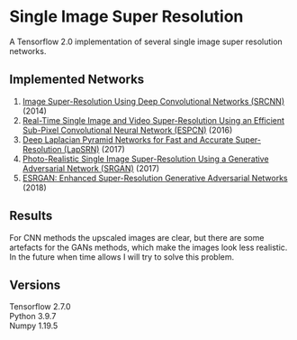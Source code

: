 # Single Image Super Resolution
A Tensorflow 2.0 implementation of several single image super resolution networks.

## Implemented Networks
1. [Image Super-Resolution Using Deep Convolutional Networks (SRCNN)](https://arxiv.org/pdf/1501.00092.pdf) (2014)
2. [Real-Time Single Image and Video Super-Resolution Using an Efficient Sub-Pixel Convolutional Neural Network (ESPCN)](https://arxiv.org/pdf/1609.05158.pdf) (2016)
3. [Deep Laplacian Pyramid Networks for Fast and Accurate Super-Resolution (LapSRN)](https://arxiv.org/pdf/1704.03915.pdf) (2017)
4. [Photo-Realistic Single Image Super-Resolution Using a Generative Adversarial Network (SRGAN)](https://arxiv.org/pdf/1609.04802.pdf) (2017)
5. [ESRGAN: Enhanced Super-Resolution Generative Adversarial Networks](https://arxiv.org/pdf/1809.00219.pdf) (2018)

## Results
For CNN methods the upscaled images are clear, but there are some artefacts for the GANs methods, which make the images look less realistic. In the future when time allows I will try to solve this problem.

## Versions
Tensorflow 2.7.0  
Python 3.9.7  
Numpy 1.19.5